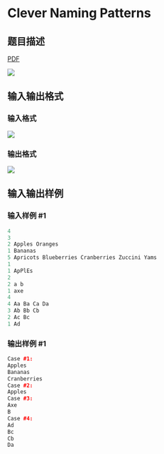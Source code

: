 # Clever Naming Patterns

## 题目描述

[problemUrl]: https://uva.onlinejudge.org/index.php?option=com_onlinejudge&Itemid=8&category=26&page=show_problem&problem=2413

[PDF](https://uva.onlinejudge.org/external/114/p11418.pdf)

![](https://cdn.luogu.com.cn/upload/vjudge_pic/UVA11418/4052445ce9f5f2f10bcbf0526a691790c1e69a71.png)

## 输入输出格式

### 输入格式

![](https://cdn.luogu.com.cn/upload/vjudge_pic/UVA11418/21cf0bd632b1337bccae8fd94f21f21901063a8a.png)

### 输出格式

![](https://cdn.luogu.com.cn/upload/vjudge_pic/UVA11418/aec9e302c920d48b5ba183f8660d7cc944294c55.png)

## 输入输出样例

### 输入样例 #1

```cpp
4
3
2 Apples Oranges
1 Bananas
5 Apricots Blueberries Cranberries Zuccini Yams
1
1 ApPlEs
2
2 a b
1 axe
4
4 Aa Ba Ca Da
3 Ab Bb Cb
2 Ac Bc
1 Ad
```


### 输出样例 #1

```cpp
Case #1:
Apples
Bananas
Cranberries
Case #2:
Apples
Case #3:
Axe
B
Case #4:
Ad
Bc
Cb
Da
```


